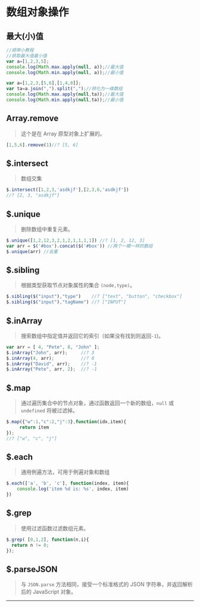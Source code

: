 # 数组对象操作

## 最大(小)值

```js
//顺带小教程
//获取最大值最小值
var a=[1,2,3,5];
console.log(Math.max.apply(null, a));//最大值
console.log(Math.min.apply(null, a));//最小值

var a=[1,2,3,[5,6],[1,4,8]];
var ta=a.join(",").split(",");//转化为一维数组
console.log(Math.max.apply(null,ta));//最大值
console.log(Math.min.apply(null,ta));//最小值 
```

## Array.remove

> 这个是在 Array 原型对象上扩展的。

```js
[1,5,6].remove(1)//? [5, 6] 
```

## $.intersect

> 数组交集

```js
$.intersect([1,2,3,'asdkjf'],[2,3,6,'asdkjf'])
//? [2, 3, "asdkjf"] 
```

## $.unique

> 删除数组中重复元素。

```js
$.unique([1,2,12,3,2,1,2,1,1,1,1]) //? [1, 2, 12, 3]
var arr = $('#box').concat($('#box')) //两个一模一样的数组
$.unique(arr) //去重 
```

## $.sibling

> 根据类型获取节点对象属性的集合 `(node,type)`。

```js
$.sibling($("input"),"type")    //? ["text", "button", "checkbox"] 
$.sibling($("input"),"tagName") //? ["INPUT"] 
```

## $.inArray

> 搜索数组中指定值并返回它的索引（如果没有找到则返回`-1`)。

```js
var arr = [ 4, "Pete", 8, "John" ];
$.inArray("John", arr);     //? 3
$.inArray(4, arr);          //? 0
$.inArray("David", arr);    //? -1
$.inArray("Pete", arr, 2);  //? -1 
```

## $.map

> 通过遍历集合中的节点对象，通过函数返回一个新的数组，`null` 或 `undefined` 将被过滤掉。

```js
$.map({"w":1,"c":2,"j":3},function(idx,item){
     return item
}); 
//? ["w", "c", "j"] 
```

## $.each

> 通用例遍方法，可用于例遍对象和数组

```js
$.each(['a', 'b', 'c'], function(index, item){
    console.log('item %d is: %s', index, item)
}) 
```

## $.grep

> 使用过滤函数过滤数组元素。

```js
$.grep( [0,1,2], function(n,i){
  return n != 0;
}); 
```

## $.parseJSON

> 与 `JSON.parse` 方法相同，接受一个标准格式的 JSON 字符串，并返回解析后的 JavaScript 对象。

* * *